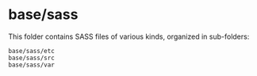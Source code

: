 # base/sass

This folder contains SASS files of various kinds, organized in sub-folders:

    base/sass/etc
    base/sass/src
    base/sass/var
